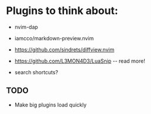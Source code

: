 # Plugins to think about:

- nvim-dap
- iamcco/markdown-preview.nvim
- https://github.com/sindrets/diffview.nvim
- https://github.com/L3MON4D3/LuaSnip -- read more!

- search shortcuts?

## TODO
- Make big plugins load quickly
